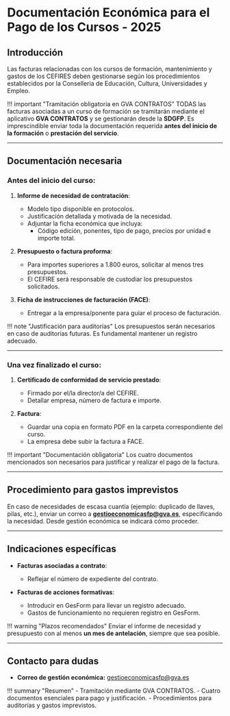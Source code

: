 # Documentación Económica para el Pago de los Cursos - 2025

## Introducción
Las facturas relacionadas con los cursos de formación, mantenimiento y gastos de los CEFIRES deben gestionarse según los procedimientos establecidos por la Conselleria de Educación, Cultura, Universidades y Empleo.

!!! important "Tramitación obligatoria en GVA CONTRATOS"
    TODAS las facturas asociadas a un curso de formación se tramitarán mediante el aplicativo **GVA CONTRATOS** y se gestionarán desde la **SDGFP**. Es imprescindible enviar toda la documentación requerida **antes del inicio de la formación** o **prestación del servicio**.

---

## Documentación necesaria

### Antes del inicio del curso:
1. **Informe de necesidad de contratación**:
   - Modelo tipo disponible en protocolos.
   - Justificación detallada y motivada de la necesidad.
   - Adjuntar la ficha económica que incluya:
     - Código edición, ponentes, tipo de pago, precios por unidad e importe total.

2. **Presupuesto o factura proforma**:
   - Para importes superiores a 1.800 euros, solicitar al menos tres presupuestos.
   - El CEFIRE será responsable de custodiar los presupuestos solicitados.

3. **Ficha de instrucciones de facturación (FACE)**:
   - Entregar a la empresa/ponente para guiar el proceso de facturación.

!!! note "Justificación para auditorías"
    Los presupuestos serán necesarios en caso de auditorías futuras. Es fundamental mantener un registro adecuado.

---

### Una vez finalizado el curso:
1. **Certificado de conformidad de servicio prestado**:
   - Firmado por el/la director/a del CEFIRE.
   - Detallar empresa, número de factura e importe.

2. **Factura**:
   - Guardar una copia en formato PDF en la carpeta correspondiente del curso.
   - La empresa debe subir la factura a FACE.

!!! important "Documentación obligatoria"
    Los cuatro documentos mencionados son necesarios para justificar y realizar el pago de la factura.

---

## Procedimiento para gastos imprevistos
En caso de necesidades de escasa cuantía (ejemplo: duplicado de llaves, pilas, etc.), enviar un correo a **gestioeconomicasfp@gva.es**, especificando la necesidad. Desde gestión económica se indicará cómo proceder.

---

## Indicaciones específicas
- **Facturas asociadas a contrato**:
  - Reflejar el número de expediente del contrato.

- **Facturas de acciones formativas**:
  - Introducir en GesForm para llevar un registro adecuado.
  - Gastos de funcionamiento no requieren registro en GesForm.

!!! warning "Plazos recomendados"
    Enviar el informe de necesidad y presupuesto con al menos **un mes de antelación**, siempre que sea posible.

---

## Contacto para dudas
- **Correo de gestión económica:** gestioeconomicasfp@gva.es

!!! summary "Resumen"
    - Tramitación mediante GVA CONTRATOS.
    - Cuatro documentos esenciales para pago y justificación.
    - Procedimientos para auditorías y gastos imprevistos.